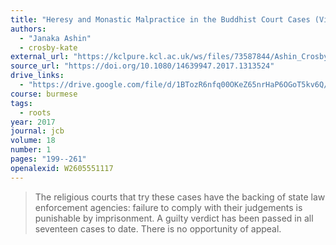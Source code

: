 ```yaml
---
title: "Heresy and Monastic Malpractice in the Buddhist Court Cases (Vinicchaya) of Modern Burma (Myanmar)"
authors:
  - "Janaka Ashin"
  - crosby-kate
external_url: "https://kclpure.kcl.ac.uk/ws/files/73587844/Ashin_CrosbyacceptedCBHeresyarticle.pdf"
source_url: "https://doi.org/10.1080/14639947.2017.1313524"
drive_links:
  - "https://drive.google.com/file/d/1BTozR6nfq00OKeZ65nrHaP6OGoT5kv6Q/view?usp=drivesdk"
course: burmese
tags:
  - roots
year: 2017
journal: jcb
volume: 18
number: 1
pages: "199--261"
openalexid: W2605551117
---
```


> The religious courts that try these cases have the backing of state law enforcement agencies: failure to comply with their judgements is punishable by imprisonment.
> A guilty verdict has been passed in all seventeen cases to date.
> There is no opportunity of appeal.
